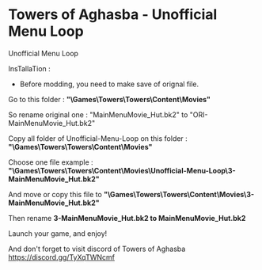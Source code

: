 # Towers of Aghasba - Unofficial Menu Loop

Unofficial Menu Loop

InsTallaTion :

- Before modding, you need to make save of orignal file.

Go to this folder : <b>"\Games\Towers\Towers\Content\Movies"</b>

So rename original one : "MainMenuMovie_Hut.bk2" to "ORI-MainMenuMovie_Hut.bk2"

Copy all folder of Unofficial-Menu-Loop on this folder : <b>"\Games\Towers\Towers\Content\Movies"</b>

Choose one file
example : <b>"\Games\Towers\Towers\Content\Movies\Unofficial-Menu-Loop\3-MainMenuMovie_Hut.bk2"</b>

And move or copy this file to <b>"\Games\Towers\Towers\Content\Movies\3-MainMenuMovie_Hut.bk2"</b>

Then rename <b>3-MainMenuMovie_Hut.bk2 to MainMenuMovie_Hut.bk2</b>

Launch your game, and enjoy!

And don't forget to visit discord of Towers of Aghasba
https://discord.gg/TyXqTWNcmf
